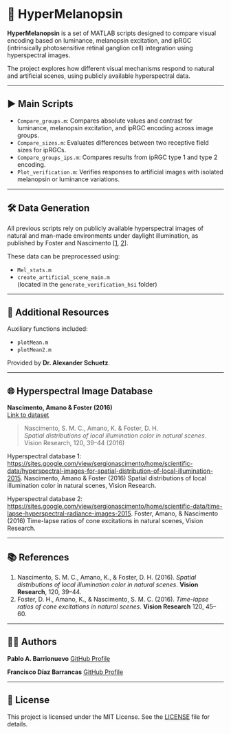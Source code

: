 # 🧬 HyperMelanopsin

**HyperMelanopsin** is a set of MATLAB scripts designed to compare visual encoding based on luminance, melanopsin excitation, and ipRGC (intrinsically photosensitive retinal ganglion cell) integration using hyperspectral images.

The project explores how different visual mechanisms respond to natural and artificial scenes, using publicly available hyperspectral data.

---

## ▶️ Main Scripts

- `Compare_groups.m`: Compares absolute values and contrast for luminance, melanopsin excitation, and ipRGC encoding across image groups.
- `Compare_sizes.m`: Evaluates differences between two receptive field sizes for ipRGCs.
- `Compare_groups_ips.m`: Compares results from ipRGC type 1 and type 2 encoding.
- `Plot_verification.m`: Verifies responses to artificial images with isolated melanopsin or luminance variations.
  
---

## 🛠️ Data Generation

All previous scripts rely on publicly available hyperspectral images of natural and man-made environments under daylight illumination, as published by Foster and Nascimento [[1](#references), [2](#references)].

These data can be preprocessed using:

- `Mel_stats.m`
- `create_artificial_scene_main.m`  
(located in the `generate_verification_hsi` folder)

---

## 📂 Additional Resources

Auxiliary functions included:

- `plotMean.m`
- `plotMean2.m`
  
Provided by **Dr. Alexander Schuetz**.


---

## 🌐 Hyperspectral Image Database

**Nascimento, Amano & Foster (2016)**  
[Link to dataset](https://sites.google.com/view/sergionascimento/home/scientific-data/hyperspectral-images-for-spatial-distribution-of-local-illumination-2015)

> Nascimento, S. M. C., Amano, K. & Foster, D. H.  
> *Spatial distributions of local illumination color in natural scenes*.  
> Vision Research, 120, 39–44 (2016)

Hyperspectral database 1: https://sites.google.com/view/sergionascimento/home/scientific-data/hyperspectral-images-for-spatial-distribution-of-local-illumination-2015.  Nascimento, Amano & Foster (2016) Spatial distributions of local illumination color in natural scenes, Vision Research.

Hyperspectral database 2: https://sites.google.com/view/sergionascimento/home/scientific-data/time-lapse-hyperspectral-radiance-images-2015. Foster, Amano, & Nascimento (2016) Time-lapse ratios of cone excitations in natural scenes, Vision Research.

---

## 📚 References

1. Nascimento, S. M. C., Amano, K., & Foster, D. H. (2016). *Spatial distributions of local illumination color in natural scenes*. **Vision Research**, 120, 39–44.
2. Foster, D. H., Amano, K., & Nascimento, S. M. C. (2016). *Time-lapse ratios of cone excitations in natural scenes*. **Vision Research** 120, 45–60.

---

## 🧑‍💻 Authors
**Pablo A. Barrionuevo**  [GitHub Profile](https://github.com/pbarrionuevo)

**Francisco Díaz Barrancas**  [GitHub Profile](https://github.com/francisco-diaz-barrancas)

---

## 📄 License

This project is licensed under the MIT License. See the [LICENSE](LICENSE) file for details.





